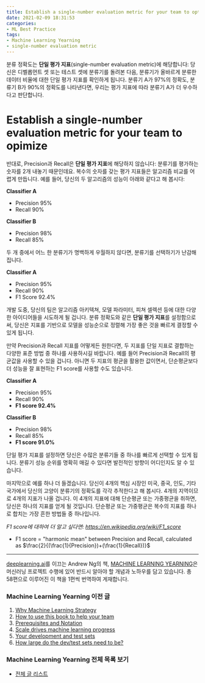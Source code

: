 ```yaml
---
title: Establish a single-number evaluation metric for your team to optimize
date: 2021-02-09 18:31:53
categories:
- ML Best Practice
tags:
- Machine Learning Yearning
- single-number evaluation metric
---
```


분류 정확도는 **단일 평가 지표**(single-number evaluation metric)에 해당합니다: 당신은 디벨롭먼트 셋 또는 테스트 셋에 분류기를 돌려본 다음, 분류기가 올바르게 분류한 데이터 비율에 대한 단일 평가 지표를 확인하게 됩니다. 분류기 A가 97%의 정확도, 분류기 B가 90%의 정확도를 나타낸다면, 우리는 평가 지표에 따라 분류기 A가 더 우수하다고 판단합니다.

# Establish a single-number evaluation metric for your team to opimize

반대로, Precision과 Recall은 **단일 평가 지표**에 해당하지 않습니다: 분류기를 평가하는 숫자를 2개 내놓기 때문인데요. 복수의 숫자를 갖는 평가 지표들은 알고리즘 비교를 어렵게 만듭니다. 예를 들어, 당신의 두 알고리즘의 성능이 아래와 같다고 해 봅시다:



**Classifier A**

- Precision 95%
- Recall 90%

**Classifier B**

- Precision 98%
- Recall 85%



두 개 중에서 어느 한 분류기가 명백하게 우월하지 않다면, 분류기를 선택하기가 난감해 집니다.

**Classifier A**

- Precision 95%
- Recall 90%
- F1 Score 92.4%



개발 도중, 당신의 팀은 알고리즘 아키텍쳐, 모델 파라미터, 피쳐 셀렉션 등에 대한 다양한 아이디어들을 시도하게 될 겁니다. 분류 정확도와 같은 **단일 평가 지표**를 설정함으로써, 당신은 지표를 기반으로 모델을 성능순으로 정렬해 가장 좋은 것을 빠르게 결정할 수 있게 됩니다.

만약 Precision과 Recall 지표를 어떻게든 원한다면, 두 지표를 단일 지표로 결합하는 다양한 표준 방법 중 하나를 사용하시길 바랍니다. 예를 들어 Precision과 Recall의 평균값을 사용할 수 있을 겁니다. 아니면 두 지표의 평균을 활용한 값이면서, 단순평균보다 더 성능을 잘 표현하는 F1 score를 사용할 수도 있습니다.



**Classifier A**

- Precision 95%
- Recall 90%
- **F1 score 92.4%**

**Classifier B**

- Precision 98%
- Recall 85%
- **F1 score 91.0%**



단일 평가 지표를 설정하면 당신은 수많은 분류기들 중 하나를 빠르게 선택할 수 있게 됩니다. 분류기 성능 순위를 명확히 매길 수 있다면 발전적인 방향이 어디인지도 알 수 있습니다.

마지막으로 예를 하나 더 들겠습니다. 당신이 4개의 핵심 시장인 미국, 중국, 인도, 기타 국가에서 당신의 고양이 분류기의 정확도를 각각 추적한다고 해 봅시다. 4개의 지역이므로 4개의 지표가 나올 겁니다. 이 4개의 지표에 대해 단순평균 또는 가중평균을 취하면, 당신은 하나의 지표를 얻게 될 것입니다. 단순평균 또는 가중평균은 복수의 지표를 하나로 합치는 가장 흔한 방법들 중 하나입니다.



*F1 score에 대하여 더 알고 싶다면: https://en.wikipedia.org/wiki/F1_score*

- F1 score = "harmonic mean" between Precision and Recall, calculated as $\frac{2}{(\frac{1}{Precision})+(\frac{1}{Recall})}$

---

[deeplearning.ai](https://www.deeplearning.ai)를 이끄는 Andrew Ng의 책, [MACHINE LEARNING YEARNING](https://d2wvfoqc9gyqzf.cloudfront.net/content/uploads/2018/09/Ng-MLY01-13.pdf?utm_campaign=MLY%20Ebook%20Email&utm_medium=email&_hsmi=78646066&_hsenc=p2ANqtz-8EN6pTX4f_zSAT80ls6z_VnjtNqRW5_6H7bwAgac2tcKhJ0ZXMwNquIMXhBZzXz2nL9v2cwqsEnEeEOlFfen_ZyuVQtw&utm_content=78646066&utm_source=hs_automation)은 머신러닝 프로젝트 수행에 있어 반드시 알아야 할 개념과 노하우를 담고 있습니다. 총 58편으로 이루어진 이 책을 1편씩 번역하여 게재합니다.

### Machine Learning Yearning 이전 글

1. [Why Machine Learning Strategy](https://choigww.github.io/ml%20best%20practice/2021/02/02/Why-Machine-Learning-Strategy/)
2. [How to use this book to help your team](https://choigww.github.io/ml%20best%20practice/2021/02/03/How-to-use-this-book-to-help-your-team/)
3. [Prerequisites and Notation](https://choigww.github.io/ml%20best%20practice/2021/02/04/Prerequisites-and-Notation/)
4. [Scale drives machine learning progress](https://choigww.github.io/ml%20best%20practice/2021/02/05/Scale-drives-machine-learning-progress/)
5. [Your development and test sets](https://choigww.github.io/ml%20best%20practice/2021/02/06/Your-development-and-test-sets/)
6. [How large do the dev/test sets need to be?](https://choigww.github.io/ml%20best%20practice/2021/02/07/How-large-do-the-dev-test-sets-need-to-be/)

### Machine Learning Yearning 전체 목록 보기

- [전체 글 리스트](https://choigww.github.io/tag/#/Machine%20Learning%20Yearning)